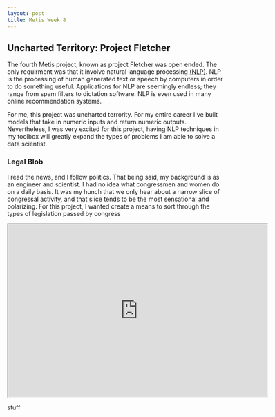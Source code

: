 ```yaml
---
layout: post
title: Metis Week 8
---
```


## Uncharted Territory: Project Fletcher

The fourth Metis project, known as project Fletcher was open ended. The only requirment was that it involve natural language processing [(NLP)](https://en.wikipedia.org/wiki/Natural_language_processing). NLP is the processing of human generated text or speech by computers in order to do something useful. Applications for NLP are seemingly endless; they range from spam filters to dictation software. NLP is even used in many online recommendation systems. 

For me, this project was uncharted terrority. For my entire career I've built models that take in numeric inputs and return numeric outputs. Nevertheless, I was very excited for this project, having NLP techniques in my toolbox will greatly expand the types of problems I am able to solve a data scientist.

### Legal Blob

I read the news, and I follow politics. That being said, my background is as an engineer and scientist. I had no idea what congressmen and women do on a daily basis. It was my hunch that we only hear about a narrow slice of congressal activity, and that slice tends to be the most sensational and polarizing. For this project, I wanted create a means to sort through the types of legislation passed by congress


<iframe src="http://bl.ocks.org/mbostock/raw/4061502/0a200ddf998aa75dfdb1ff32e16b680a15e5cb01/" width="600" height="400" marginwidth="0" marginheight="0" scrolling="no"></iframe>

stuff

